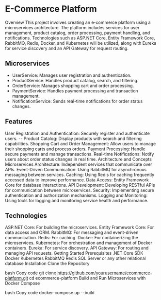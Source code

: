 # E-Commerce Platform
Overview
This project involves creating an e-commerce platform using a microservices architecture. The platform includes services for user management, product catalog, order processing, payment handling, and notifications. Technologies such as ASP.NET Core, Entity Framework Core, RabbitMQ, Redis, Docker, and Kubernetes will be utilized, along with Eureka for service discovery and an API Gateway for request routing.

## Microservices
- UserService: Manages user registration and authentication.
- ProductService: Handles product catalog, search, and filtering.
- OrderService: Manages shopping cart and order processing.
- PaymentService: Handles payment processing and transaction management.
- NotificationService: Sends real-time notifications for order status changes.
## Features
User Registration and Authentication: Securely register and authenticate users.
-- Product Catalog: Display products with search and filtering capabilities.
Shopping Cart and Order Management: Allow users to manage their shopping carts and process orders.
Payment Processing: Handle secure payments and manage transactions.
Real-time Notifications: Notify users about order status changes in real time.
Architecture and Concepts
Microservices Architecture: Independent services that communicate over APIs.
Event-Driven Communication: Using RabbitMQ for asynchronous messaging between services.
Caching: Using Redis for caching frequently accessed data to improve performance.
Data Access: Entity Framework Core for database interactions.
API Development: Developing RESTful APIs for communication between microservices.
Security: Implementing secure authentication and authorization mechanisms.
Logging and Monitoring: Using tools for logging and monitoring service health and performance.
## Technologies
ASP.NET Core: For building the microservices.
Entity Framework Core: For data access and ORM.
RabbitMQ: For messaging and event-driven communication.
Redis: For caching.
Docker: For containerizing the microservices.
Kubernetes: For orchestration and management of Docker containers.
Eureka: For service discovery.
API Gateway: For routing and managing API requests.
Getting Started
Prerequisites
.NET Core SDK
Docker
Kubernetes
RabbitMQ
Redis
SQL Server or any other relational database
Installation
Clone the Repository

bash
Copy code
git clone https://github.com/yourusername/ecommerce-platform.git
cd ecommerce-platform
Build and Run Microservices with Docker Compose

bash
Copy code
docker-compose up --build
